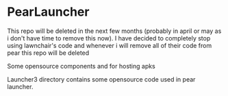 # PearLauncher
This repo will be deleted in the next few months (probably in april or may as i don't have time to remove this now). I have decided to completely stop using lawnchair's code and whenever i will remove all of their code from pear this repo will be deleted

Some opensource components and for hosting apks

Launcher3 directory contains some opensource code used in pear launcher.

